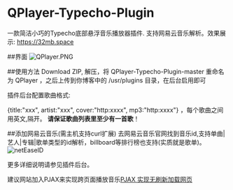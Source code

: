 # QPlayer-Typecho-Plugin
一款简洁小巧的Typecho底部悬浮音乐播放器插件. 支持网易云音乐解析。效果展示: https://32mb.space

##界面
![QPlayer.PNG][1]

##使用方法
Download ZIP, 解压，将 QPlayer-Typecho-Plugin-master 重命名为 QPlayer ，之后上传到你博客中的 /usr/plugins 目录，在后台启用即可

插件后台配置歌曲格式: 

{title:"xxx", artist:"xxx", cover:"http:xxxx", mp3:"http:xxxx"} ，每个歌曲之间用英文,隔开。
**请保证歌曲列表里至少有一首歌**！

##添加网易云音乐(需主机支持curl扩展)
去网易云音乐官网找到音乐id,支持单曲|艺人|专辑|歌单类型的id解析，billboard等排行榜也支持(实质就是歌单)。
![netEaseID][2]

更多详细说明请参见插件后台。


建议网站加入PJAX来实现跨页面播放音乐[PJAX 实现无刷新加载网页][3]



 [1]: https://32mb.space/usr/uploads/2016/08/858331127.png
 [2]: https://32mb.space/usr/uploads/2016/09/585694551.png
 [3]: https://32mb.space/archives/7.html

